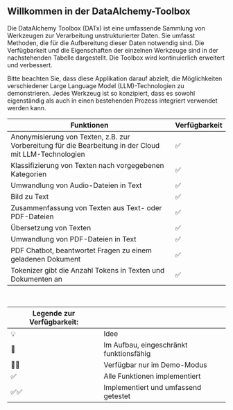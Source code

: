 ## Willkommen in der DataAlchemy-Toolbox

Die DataAlchemy Toolbox (DATx) ist eine umfassende Sammlung von Werkzeugen zur Verarbeitung unstrukturierter Daten. Sie umfasst Methoden, die für die Aufbereitung dieser Daten notwendig sind. Die Verfügbarkeit und die Eigenschaften der einzelnen Werkzeuge sind in der nachstehenden Tabelle dargestellt. Die Toolbox wird kontinuierlich erweitert und verbessert.

Bitte beachten Sie, dass diese Applikation darauf abzielt, die Möglichkeiten verschiedener Large Language Model (LLM)-Technologien zu demonstrieren. Jedes Werkzeug ist so konzipiert, dass es sowohl eigenständig als auch in einen bestehenden Prozess integriert verwendet werden kann.

| Funktionen | Verfügbarkeit |
|------------|---------------|
| Anonymisierung von Texten, z.B. zur Vorbereitung für die Bearbeitung in der Cloud mit LLM-Technologien | ✅ |
| Klassifizierung von Texten nach vorgegebenen Kategorien | ✅ |
| Umwandlung von Audio-Dateien in Text | ✅ |
| Bild zu Text | ✅ |
| Zusammenfassung von Texten aus Text- oder PDF-Dateien | ✅ |
| Übersetzung von Texten | ✅ |
| Umwandlung von PDF-Dateien in Text | ✅ |
| PDF Chatbot, beantwortet Fragen zu einem geladenen Dokument | ✅ |
| Tokenizer gibt die Anzahl Tokens in Texten und Dokumenten an | ✅ |
</br>

| **Legende zur Verfügbarkeit:** | |
|----------------------------|---|
| 💡 | Idee |
| 🚧 | Im Aufbau, eingeschränkt funktionsfähig |
| 🚧✅ | Verfügbar nur im Demo-Modus |
| ✅ | Alle Funktionen implementiert |
| ✅✅ | Implementiert und umfassend getestet |
